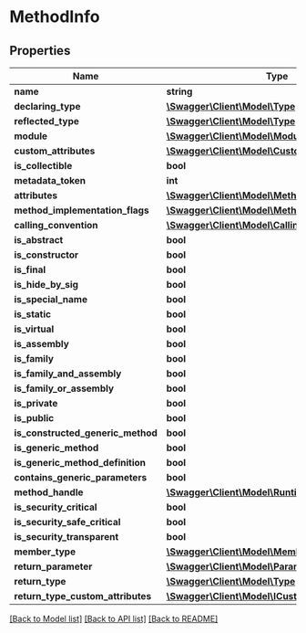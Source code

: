 # MethodInfo

## Properties
Name | Type | Description | Notes
------------ | ------------- | ------------- | -------------
**name** | **string** |  | [optional] 
**declaring_type** | [**\Swagger\Client\Model\Type**](Type.md) |  | [optional] 
**reflected_type** | [**\Swagger\Client\Model\Type**](Type.md) |  | [optional] 
**module** | [**\Swagger\Client\Model\Module**](Module.md) |  | [optional] 
**custom_attributes** | [**\Swagger\Client\Model\CustomAttributeData[]**](CustomAttributeData.md) |  | [optional] 
**is_collectible** | **bool** |  | [optional] 
**metadata_token** | **int** |  | [optional] 
**attributes** | [**\Swagger\Client\Model\MethodAttributes**](MethodAttributes.md) |  | [optional] 
**method_implementation_flags** | [**\Swagger\Client\Model\MethodImplAttributes**](MethodImplAttributes.md) |  | [optional] 
**calling_convention** | [**\Swagger\Client\Model\CallingConventions**](CallingConventions.md) |  | [optional] 
**is_abstract** | **bool** |  | [optional] 
**is_constructor** | **bool** |  | [optional] 
**is_final** | **bool** |  | [optional] 
**is_hide_by_sig** | **bool** |  | [optional] 
**is_special_name** | **bool** |  | [optional] 
**is_static** | **bool** |  | [optional] 
**is_virtual** | **bool** |  | [optional] 
**is_assembly** | **bool** |  | [optional] 
**is_family** | **bool** |  | [optional] 
**is_family_and_assembly** | **bool** |  | [optional] 
**is_family_or_assembly** | **bool** |  | [optional] 
**is_private** | **bool** |  | [optional] 
**is_public** | **bool** |  | [optional] 
**is_constructed_generic_method** | **bool** |  | [optional] 
**is_generic_method** | **bool** |  | [optional] 
**is_generic_method_definition** | **bool** |  | [optional] 
**contains_generic_parameters** | **bool** |  | [optional] 
**method_handle** | [**\Swagger\Client\Model\RuntimeMethodHandle**](RuntimeMethodHandle.md) |  | [optional] 
**is_security_critical** | **bool** |  | [optional] 
**is_security_safe_critical** | **bool** |  | [optional] 
**is_security_transparent** | **bool** |  | [optional] 
**member_type** | [**\Swagger\Client\Model\MemberTypes**](MemberTypes.md) |  | [optional] 
**return_parameter** | [**\Swagger\Client\Model\ParameterInfo**](ParameterInfo.md) |  | [optional] 
**return_type** | [**\Swagger\Client\Model\Type**](Type.md) |  | [optional] 
**return_type_custom_attributes** | [**\Swagger\Client\Model\ICustomAttributeProvider**](ICustomAttributeProvider.md) |  | [optional] 

[[Back to Model list]](../../README.md#documentation-for-models) [[Back to API list]](../../README.md#documentation-for-api-endpoints) [[Back to README]](../../README.md)

